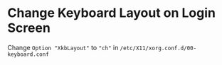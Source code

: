 # Change Keyboard Layout on Login Screen
Change `Option "XkbLayout"` to `"ch"` in `/etc/X11/xorg.conf.d/00-keyboard.conf`
